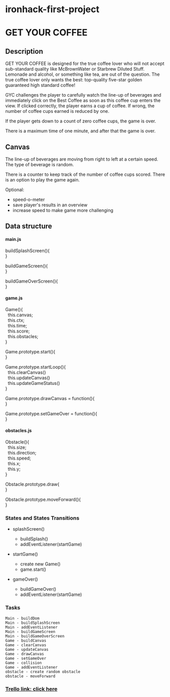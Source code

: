 # ironhack-first-project
# GET YOUR COFFEE

## Description

GET YOUR COFFEE is designed for the true coffee lover who will not accept sub-standard quality like McBrownWater or Starbrew Diluted Stuff. Lemonade and alcohol, or something like tea, are out of the question. The true coffee lover only wants the best: top-quality five-star golden guaranteed high standard coffee!

GYC challenges the player to carefully watch the line-up of beverages and immediately click on the Best Coffee as soon as this coffee cup enters the view. If clicked correctly, the player earns a cup of coffee. If wrong, the number of coffee cups earned is reduced by one. 

If the player gets down to a count of zero coffee cups, the game is over.

There is a maximum time of one minute, and after that the game is over.

## Canvas
The line-up of beverages are moving from right to left at a certain speed. The type of beverage is random.

There is a counter to keep track of the number of coffee cups scored. There is an option to play the game again.

Optional: 
* speed-o-meter
* save player's results in an overview
* increase speed to make game more challenging



## Data structure
#### main.js


buildSplashScreen(){  
}

buildGameScreen(){  
}

buildGameOverScreen(){  
}



#### game.js

Game(){  
  this.canvas;  
  this.ctx;  
  this.time;  
  this.score;  
  this.obstacles;  
}

Game.prototype.start(){  
}

Game.prototype.startLoop(){  
  this.clearCanvas()  
  this.updateCanvas()  
  this.updateGameStatus()  
}

Game.prototype.drawCanvas = function(){  
}

Game.prototype.setGameOver = function(){  
}



#### obstacles.js

Obstacle(){  
  this.size;  
  this.direction;  
  this.speed;  
  this.x;  
  this.y;  
  }
  

Obstacle.prototype.draw{  
}

Obstacle.prototype.moveForward(){  
}



### States and States Transitions

- splashScreen()
  - buildSplash()
  - addEventListener(startGame)
  
  
- startGame()
  - create new Game()
  - game.start()
  
  
- gameOver()
  - buildGameOver()
  - addEventListener(startGame) 

### Tasks

    Main - buildDom
    Main - buildSplashScreen
    Main - addEventListener
    Main - buildGameScreen
    Main - buildGameOverScreen
    Game - buildCanvas
    Game - clearCanvas
    Game - updateCanvas
    Game - drawCanvas
    Game - setGameOver
    Game - collision
    Game - addEventListener
    obstacle - create random obstacle
    obstacle - moveForward
    

### [Trello link: click here](https://trello.com/b/ihmt0jKI/ironhack-first-project-get-your-coffee)
